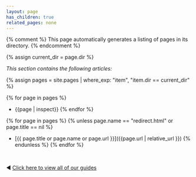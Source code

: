 ```yaml
---
layout: page
has_children: true
related_pages: none
---
```


{% comment %}
This page automatically generates a listing of pages in its directory.
{% endcomment %}

{% assign current_dir = page.dir %}

*This section contains the following articles:*

{% assign pages = site.pages | where_exp: "item", "item.dir == current_dir" %}

{% for page in pages %}
- {{page  | inspect}}
{% endfor %}

{% for page in pages %}
  {% unless page.name == "redirect.html" or page.title == nil %}
- [{{ page.title or page.name or page.url }}]({{page.url | relative_url }})
  {% endunless %}
{% endfor %}

&nbsp;
&nbsp;
&nbsp;
&nbsp;
&nbsp;
&nbsp;

◄ [Click here to view all of our guides](../)
